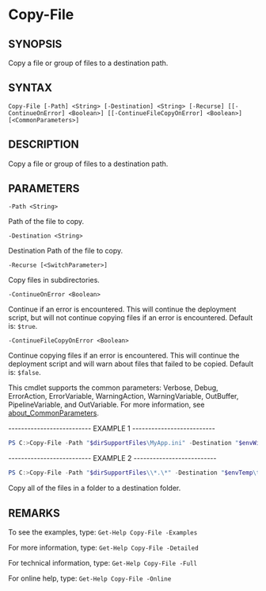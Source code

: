 # Copy-File

## SYNOPSIS

Copy a file or group of files to a destination path.

## SYNTAX

 `Copy-File [-Path] <String> [-Destination] <String> [-Recurse] [[-ContinueOnError] <Boolean>] [[-ContinueFileCopyOnError] <Boolean>] [<CommonParameters>]`

## DESCRIPTION

Copy a file or group of files to a destination path.

## PARAMETERS

`-Path <String>`

Path of the file to copy.

`-Destination <String>`

Destination Path of the file to copy.

`-Recurse [<SwitchParameter>]`

Copy files in subdirectories.

`-ContinueOnError <Boolean>`

Continue if an error is encountered. This will continue the deployment script, but will not continue copying files if an error is encountered. Default is: `$true`.

`-ContinueFileCopyOnError <Boolean>`

Continue copying files if an error is encountered. This will continue the deployment script and will warn about files that failed to be copied. Default is: `$false`.

<CommonParameters>

This cmdlet supports the common parameters: Verbose, Debug, ErrorAction, ErrorVariable, WarningAction, WarningVariable, OutBuffer, PipelineVariable, and OutVariable. For more information, see [about_CommonParameters](https:/go.microsoft.com/fwlink/?LinkID=113216).

-------------------------- EXAMPLE 1 --------------------------

```PowerShell
PS C:>Copy-File -Path "$dirSupportFiles\MyApp.ini" -Destination "$envWindir\MyApp.ini"
```

-------------------------- EXAMPLE 2 --------------------------

```PowerShell
PS C:>Copy-File -Path "$dirSupportFiles\\*.\*" -Destination "$envTemp\tempfiles"
```

Copy all of the files in a folder to a destination folder.

## REMARKS

To see the examples, type: `Get-Help Copy-File -Examples`

For more information, type: `Get-Help Copy-File -Detailed`

For technical information, type: `Get-Help Copy-File -Full`

For online help, type: `Get-Help Copy-File -Online`
